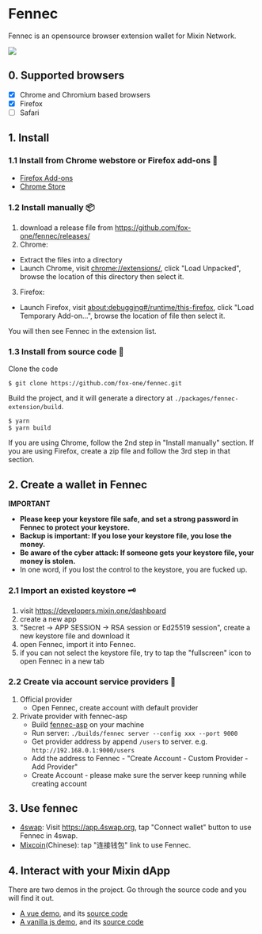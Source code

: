 # Fennec

Fennec is an opensource browser extension wallet for Mixin Network.

![](https://lh3.googleusercontent.com/6yvEm05DlmLsipLv_87p7lxk_INfedElWcv2L5YkB6k-pGDKBCax7EINAdveOjtH7zKq3aV6ZvRN0BjXv_l4mC5l=w640-h400-e365-rj-sc0x00ffffff)

## 0. Supported browsers

- [x] Chrome and Chromium based browsers
- [x] Firefox
- [ ] Safari

## 1. Install

### 1.1 Install from Chrome webstore or Firefox add-ons 🛒

- [Firefox Add-ons](https://addons.mozilla.org/en-US/firefox/addon/fox_fennec/)
- [Chrome Store](https://chrome.google.com/webstore/detail/fennec/eincngenkhohbbfpkohipekcmnkfamjp)

### 1.2 Install manually 📦

1. download a release file from https://github.com/fox-one/fennec/releases/
2. Chrome:

- Extract the files into a directory
- Launch Chrome, visit [chrome://extensions/](chrome://extensions/), click "Load Unpacked", browse the location of this directory then select it.

3. Firefox:

- Launch Firefox, visit [about:debugging#/runtime/this-firefox](about:debugging#/runtime/this-firefox), click "Load Temporary Add-on...", browse the location of file then select it.

You will then see Fennec in the extension list.

### 1.3 Install from source code 🔧

Clone the code

```
$ git clone https://github.com/fox-one/fennec.git
```

Build the project, and it will generate a directory at `./packages/fennec-extension/build`.

```
$ yarn
$ yarn build
```

If you are using Chrome, follow the 2nd step in "Install manually" section. If you are using Firefox, create a zip file and follow the 3rd step in that section.

## 2. Create a wallet in Fennec

**IMPORTANT**

- **Please keep your keystore file safe, and set a strong password in Fennec to protect your keystore.**
- **Backup is important: If you lose your keystore file, you lose the money.**
- **Be aware of the cyber attack: If someone gets your keystore file, your money is stolen.**
- In one word, if you lost the control to the keystore, you are fucked up.

### 2.1 Import an existed keystore 🗝

1. visit https://developers.mixin.one/dashboard
2. create a new app
3. "Secret -> APP SESSION -> RSA session or Ed25519 session", create a new keystore file and download it
4. open Fennec, import it into Fennec.
5. if you can not select the keystore file, try to tap the "fullscreen" icon to open Fennec in a new tab

### 2.2 Create via account service providers 🔑

1. Official provider
   - Open Fennec, create account with default provider
2. Private provider with fennec-asp
   - Build [fennec-asp](https://github.com/fox-one/fennec-asp) on your machine
   - Run server: `./builds/fennec server --config xxx --port 9000`
   - Get provider address by append `/users` to server. e.g. `http://192.168.0.1:9000/users`
   - Add the address to Fennec - "Create Account - Custom Provider - Add Provider"
   - Create Account - please make sure the server keep running while creating account

## 3. Use fennec

- [4swap](https://4swap.org): Visit https://app.4swap.org, tap "Connect wallet" button to use Fennec in 4swap.
- [Mixcoin](https://mixcoin.one)(Chinese): tap "连接钱包" link to use Fennec.

## 4. Interact with your Mixin dApp

There are two demos in the project. Go through the source code and you will find it out.

- [A vue demo](https://fox-one.github.io/fennec), and its [source code](https://github.com/fox-one/fennec/tree/main/packages/mixin-extension-demo)
- [A vanilla js demo](https://fox-one.github.io/fennec/javascript), and its [source code](https://github.com/fox-one/fennec/blob/main/packages/mixin-extension-demo/public/javascript.html)
